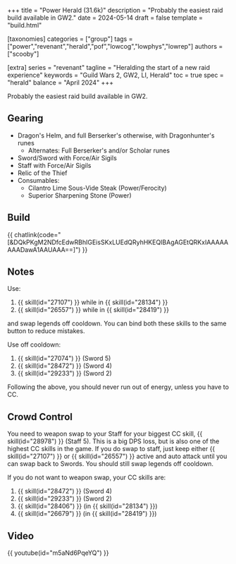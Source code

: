 +++
title = "Power Herald (31.6k)"
description = "Probably the easiest raid build available in GW2."
date = 2024-05-14
draft = false
template = "build.html"

[taxonomies]
categories = ["group"]
tags = ["power","revenant","herald","pof","lowcog","lowphys","lowrep"]
authors = ["scooby"]

[extra]
series = "revenant"
tagline = "Heralding the start of a new raid experience"
keywords = "Guild Wars 2, GW2, LI, Herald"
toc = true
spec = "herald"
balance = "April 2024"
+++

Probably the easiest raid build available in GW2.

## Gearing

- Dragon's Helm, and full Berserker's otherwise, with Dragonhunter's runes
  - Alternates: Full Berserker's and/or Scholar runes
- Sword/Sword with Force/Air Sigils
- Staff with Force/Air Sigils
- Relic of the Thief
- Consumables:
  - Cilantro Lime Sous-Vide Steak (Power/Ferocity)
  - Superior Sharpening Stone (Power)

## Build

{{ chatlink(code="[&DQkPKgM2NDfcEdwRBhIGEisSKxLUEdQRyhHKEQIBAgAGEtQRKxIAAAAAAAADawA1AAUAAA==]") }}

## Notes

Use:
1. {{ skill(id="27107") }} while in {{ skill(id="28134") }}  
1. {{ skill(id="26557") }} while in {{ skill(id="28419") }}

and swap legends off cooldown. You can bind both these skills to the same button to reduce mistakes.

Use off cooldown:

1. {{ skill(id="27074") }} (Sword 5)
1. {{ skill(id="28472") }} (Sword 4)
1. {{ skill(id="29233") }} (Sword 2)

Following the above, you should never run out of energy, unless you have to CC.

## Crowd Control

You need to weapon swap to your Staff for your biggest CC skill, {{ skill(id="28978") }} (Staff 5). This is a big DPS loss, but is also one of the highest CC skills in the game. If you do swap to staff, just keep either {{ skill(id="27107") }} or {{ skill(id="26557") }} active and auto attack until you can swap back to Swords. You should still swap legends off cooldown.

If you do not want to weapon swap, your CC skills are:
1. {{ skill(id="28472") }} (Sword 4)
1. {{ skill(id="29233") }} (Sword 2)
1. {{ skill(id="28406") }} (in {{ skill(id="28134") }})  
1. {{ skill(id="26679") }} (in {{ skill(id="28419") }})

## Video

{{ youtube(id="m5aNd6PqeYQ") }}
